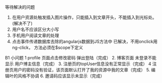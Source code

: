 等待解决的问题
1. 在用户资源处触发插入图片操作，只能插入到文章开头，不能插入到光标处。(解决不了)
2. 用户名不应该区分大小写
3. 手机用户阅读文章的处理
4. 点击事件传递数据库去除的angularjs数据到JS方法中
	已解决，不用onclick用ng-click， 方法必须在$scope下定义 

B1 小问题
1 profile 页面点击修改密码 弹出登陆（完成）
2. 博客页面 未登录不能显示 用户博主信息（完成）
3. 注册页的topUser信息没有正常显示（完成）
4 注册页用户的密码没有验证，该页面默认打开了我的资源中我的文章（完成）
5. 编辑叶的风格不协调
6. 邀请码应该显示未显示（完成）
